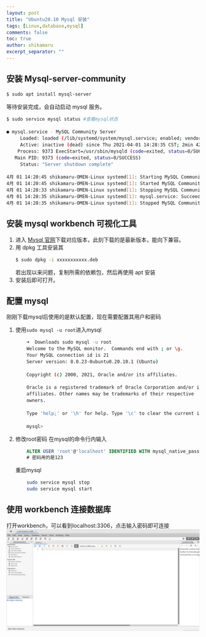 ```yaml
---
layout: post
title: "Ubuntu20.10 Mysql 安装"
tags: [Linux,database,mysql]
comments: false
toc: true
author: shikamaru
excerpt_separator: ""
---
```


## 安装 Mysql-server-community

```bash
$ sudo apt install mysql-server
```
等待安装完成，会自动启动 mysql 服务。

```bash
$ sudo service mysql status #查看mysql状态

● mysql.service - MySQL Community Server
     Loaded: loaded (/lib/systemd/system/mysql.service; enabled; vendor preset: enabled)
     Active: inactive (dead) since Thu 2021-04-01 14:28:35 CST; 2min 42s ago
    Process: 9373 ExecStart=/usr/sbin/mysqld (code=exited, status=0/SUCCESS)
   Main PID: 9373 (code=exited, status=0/SUCCESS)
     Status: "Server shutdown complete"

4月 01 14:20:45 shikamaru-OMEN-Linux systemd[1]: Starting MySQL Community Server...
4月 01 14:20:45 shikamaru-OMEN-Linux systemd[1]: Started MySQL Community Server.
4月 01 14:28:33 shikamaru-OMEN-Linux systemd[1]: Stopping MySQL Community Server...
4月 01 14:28:35 shikamaru-OMEN-Linux systemd[1]: mysql.service: Succeeded.
4月 01 14:28:35 shikamaru-OMEN-Linux systemd[1]: Stopped MySQL Community Server.
```

## 安装 mysql workbench 可视化工具
1. 进入 [Mysql 官网](https://dev.mysql.com/downloads/workbench/)下载对应版本，此刻下载的是最新版本，能向下兼容。
2. 用 dpkg 工具安装其
    ```bash
    $ sudo dpkg -i xxxxxxxxxxx.deb
    ```
    若出现以来问题，复制所需的依赖包，然后再使用 apt 安装
3. 安装后即可打开。

## 配置 mysql
刚刚下载mysql后使用的是默认配置，现在需要配置其用户和密码
1. 使用`sudo mysql -u root`进入mysql
    ```bash
        ➜  Downloads sudo mysql -u root
        Welcome to the MySQL monitor.  Commands end with ; or \g.
        Your MySQL connection id is 21
        Server version: 8.0.23-0ubuntu0.20.10.1 (Ubuntu)

        Copyright (c) 2000, 2021, Oracle and/or its affiliates.

        Oracle is a registered trademark of Oracle Corporation and/or its
        affiliates. Other names may be trademarks of their respective
        owners.

        Type 'help;' or '\h' for help. Type '\c' to clear the current input statement.

        mysql> 

    ```
2. 修改root密码
    在mysql的命令行内输入
    ```sql
        ALTER USER 'root'@'localhost' IDENTIFIED WITH mysql_native_password BY '123';
        # 密码用的是123
    ```
    重启mysql
    ```bash
        sudo service mysql stop
        sudo service mysql start
    ```
## 使用 workbench 连接数据库
打开workbench，可以看到localhost:3306，点击输入密码即可连接![image-20210401153112145](../images/2021-04-01-ubuntu20.10_mysql/image-20210401153112145.png)
